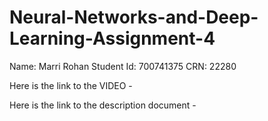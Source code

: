 # Neural-Networks-and-Deep-Learning-Assignment-4
Name: Marri Rohan 
Student Id: 700741375 
CRN: 22280

Here is the link to the VIDEO - 

Here is the link to the description document - 
